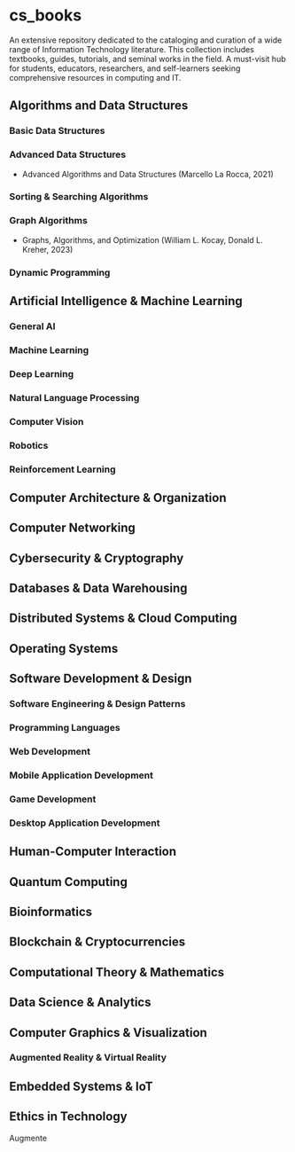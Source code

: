 # cs_books
An extensive repository dedicated to the cataloging and curation of a wide range of Information Technology literature. This collection includes textbooks, guides, tutorials, and seminal works in the field. A must-visit hub for students, educators, researchers, and self-learners seeking comprehensive resources in computing and IT.

## Algorithms and Data Structures

### Basic Data Structures

### Advanced Data Structures
- Advanced Algorithms and Data Structures (Marcello La Rocca, 2021)

### Sorting & Searching Algorithms

### Graph Algorithms
- Graphs, Algorithms, and Optimization (William L. Kocay, Donald L. Kreher, 2023)

### Dynamic Programming

## Artificial Intelligence & Machine Learning

### General AI

### Machine Learning

### Deep Learning

### Natural Language Processing

### Computer Vision

### Robotics

### Reinforcement Learning

## Computer Architecture & Organization

## Computer Networking

## Cybersecurity & Cryptography

## Databases & Data Warehousing

## Distributed Systems & Cloud Computing

## Operating Systems

## Software Development & Design

### Software Engineering & Design Patterns

### Programming Languages

### Web Development

### Mobile Application Development

### Game Development

### Desktop Application Development

## Human-Computer Interaction

## Quantum Computing

## Bioinformatics

## Blockchain & Cryptocurrencies

## Computational Theory & Mathematics

## Data Science & Analytics

## Computer Graphics & Visualization

### Augmented Reality & Virtual Reality

## Embedded Systems & IoT

## Ethics in Technology

Augmente
